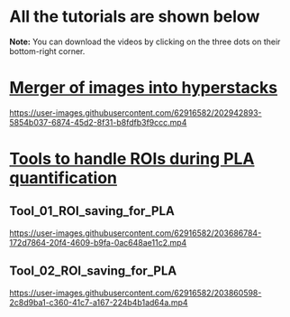 # All the tutorials are shown below
**Note:** You can download the videos by clicking on the three dots on their bottom-right corner. 

# [Merger of images into hyperstacks](Tools%20for%20EVOS-M7000%20images/Images_to_Hyperstacks_merger.py)
https://user-images.githubusercontent.com/62916582/202942893-5854b037-6874-45d2-8f31-b8fdfb3f9ccc.mp4

# [Tools to handle ROIs during PLA quantification](https://github.com/EdRey05/Resources_for_Mulligan_Lab/tree/main/Tools%20for%20PLA%20quantification)
## Tool_01_ROI_saving_for_PLA
https://user-images.githubusercontent.com/62916582/203686784-172d7864-20f4-4609-b9fa-0ac648ae11c2.mp4

## Tool_02_ROI_saving_for_PLA
https://user-images.githubusercontent.com/62916582/203860598-2c8d9ba1-c360-41c7-a167-224b4b1ad64a.mp4

